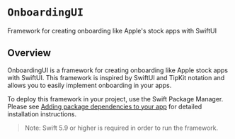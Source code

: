# ``OnboardingUI``

Framework for creating onboarding like Apple's stock apps with SwiftUI

## Overview

OnboardingUI is a framework for creating onboarding like Apple stock apps with SwiftUI.
This framework is inspired by SwiftUI and TipKit notation and allows you to easily implement onboarding in your apps.

To deploy this framework in your project, use the Swift Package Manager.
Please see [Adding package dependencies to your app](https://developer.apple.com/documentation/xcode/adding-package-dependencies-to-your-app) for detailed installation instructions.

> Note: Swift 5.9 or higher is required in order to run the framework.

<!--## Topics-->
<!---->
<!--### Getting Started-->
<!---->
<!--- <doc:MakeOnboarding>-->
